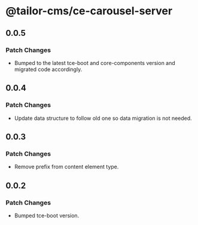 # @tailor-cms/ce-carousel-server

## 0.0.5

### Patch Changes

- Bumped to the latest tce-boot and core-components version and migrated code accordingly.

## 0.0.4

### Patch Changes

- Update data structure to follow old one so data migration is not needed.

## 0.0.3

### Patch Changes

- Remove prefix from content element type.

## 0.0.2

### Patch Changes

- Bumped tce-boot version.
